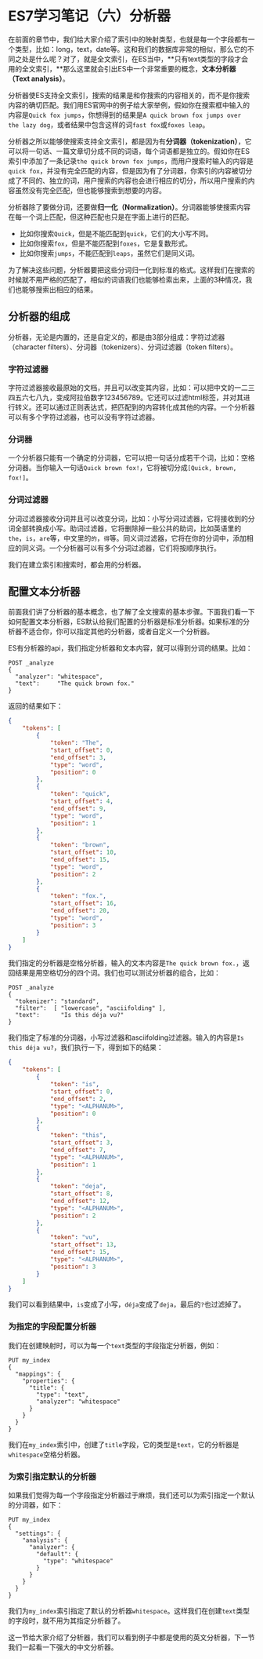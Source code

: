 # ES7学习笔记（六）分析器

在前面的章节中，我们给大家介绍了索引中的映射类型，也就是每一个字段都有一个类型，比如：long，text，date等。这和我们的数据库非常的相似，那么它的不同之处是什么呢？对了，就是全文索引，在ES当中，**只有text类型的字段才会用的全文索引，**那么这里就会引出ES中一个非常重要的概念，**文本分析器（Text analysis）**。

分析器使ES支持全文索引，搜索的结果是和你搜索的内容相关的，而不是你搜索内容的确切匹配。我们用ES官网中的例子给大家举例，假如你在搜索框中输入的内容是`Quick fox jumps`，你想得到的结果是`A quick brown fox jumps over the lazy dog`，或者结果中包含这样的词`fast fox`或`foxes leap`。

分析器之所以能够使搜索支持全文索引，都是因为有**分词器（tokenization）**，它可以将一句话、一篇文章切分成不同的词语，每个词语都是独立的。假如你在ES索引中添加了一条记录`the quick brown fox jumps`，而用户搜索时输入的内容是`quick fox`，并没有完全匹配的内容，但是因为有了分词器，你索引的内容被切分成了不同的、独立的词，用户搜索的内容也会进行相应的切分，所以用户搜索的内容虽然没有完全匹配，但也能够搜索到想要的内容。

分析器除了要做分词，还要做**归一化（Normalization）**。分词器能够使搜索内容在每一个词上匹配，但这种匹配也只是在字面上进行的匹配。

* 比如你搜索`Quick`，但是不能匹配到`quick`，它们的大小写不同。
* 比如你搜索`fox`，但是不能匹配到`foxes`，它是复数形式。
* 比如你搜索`jumps`，不能匹配到`leaps`，虽然它们是同义词。

为了解决这些问题，分析器要把这些分词归一化到标准的格式。这样我们在搜索的时候就不用严格的匹配了，相似的词语我们也能够检索出来，上面的3种情况，我们也能够搜索出相应的结果。

## 分析器的组成

分析器，无论是内置的，还是自定义的，都是由3部分组成：字符过滤器（character filters）、分词器（tokenizers）、分词过滤器（token filters）。

### 字符过滤器

字符过滤器接收最原始的文档，并且可以改变其内容，比如：可以把中文的一二三四五六七八九，变成阿拉伯数字123456789。它还可以过滤html标签，并对其进行转义。还可以通过正则表达式，把匹配到的内容转化成其他的内容。一个分析器可以有多个字符过滤器，也可以没有字符过滤器。

### 分词器

一个分析器只能有一个确定的分词器，它可以把一句话分成若干个词，比如：空格分词器。当你输入一句话`Quick brown fox!`，它将被切分成`[Quick, brown, fox!]`。

### 分词过滤器

分词过滤器接收分词并且可以改变分词，比如：小写分词过滤器，它将接收到的分词全部转换成小写。助词过滤器，它将删除掉一些公共的助词，比如英语里的 `the`，`is`，`are`等，中文里的`的`，`得`等。同义词过滤器，它将在你的分词中，添加相应的同义词。一个分析器可以有多个分词过滤器，它们将按顺序执行。

我们在建立索引和搜索时，都会用的分析器。

## 配置文本分析器

前面我们讲了分析器的基本概念，也了解了全文搜索的基本步骤。下面我们看一下如何配置文本分析器，ES默认给我们配置的分析器是标准分析器。如果标准的分析器不适合你，你可以指定其他的分析器，或者自定义一个分析器。

ES有分析器的api，我们指定分析器和文本内容，就可以得到分词的结果。比如：

```shell
POST _analyze
{
  "analyzer": "whitespace",
  "text":     "The quick brown fox."
}
```

返回的结果如下：

```json
{
    "tokens": [
        {
            "token": "The",
            "start_offset": 0,
            "end_offset": 3,
            "type": "word",
            "position": 0
        },
        {
            "token": "quick",
            "start_offset": 4,
            "end_offset": 9,
            "type": "word",
            "position": 1
        },
        {
            "token": "brown",
            "start_offset": 10,
            "end_offset": 15,
            "type": "word",
            "position": 2
        },
        {
            "token": "fox.",
            "start_offset": 16,
            "end_offset": 20,
            "type": "word",
            "position": 3
        }
    ]
}
```

我们指定的分析器是空格分析器，输入的文本内容是`The quick brown fox.`，返回结果是用空格切分的四个词。我们也可以测试分析器的组合，比如：

```shell
POST _analyze
{
  "tokenizer": "standard",
  "filter":  [ "lowercase", "asciifolding" ],
  "text":      "Is this déja vu?"
}
```

我们指定了标准的分词器，小写过滤器和asciifolding过滤器。输入的内容是`Is this déja vu?`，我们执行一下，得到如下的结果：

```json
{
    "tokens": [
        {
            "token": "is",
            "start_offset": 0,
            "end_offset": 2,
            "type": "<ALPHANUM>",
            "position": 0
        },
        {
            "token": "this",
            "start_offset": 3,
            "end_offset": 7,
            "type": "<ALPHANUM>",
            "position": 1
        },
        {
            "token": "deja",
            "start_offset": 8,
            "end_offset": 12,
            "type": "<ALPHANUM>",
            "position": 2
        },
        {
            "token": "vu",
            "start_offset": 13,
            "end_offset": 15,
            "type": "<ALPHANUM>",
            "position": 3
        }
    ]
}
```

我们可以看到结果中，`is`变成了小写，`déja`变成了`deja`，最后的`?`也过滤掉了。

### 为指定的字段配置分析器

我们在创建映射时，可以为每一个`text`类型的字段指定分析器，例如：

```shell
PUT my_index
{
  "mappings": {
    "properties": {
      "title": {
        "type": "text",
        "analyzer": "whitespace"
      }
    }
  }
}
```

我们在`my_index`索引中，创建了`title`字段，它的类型是`text`，它的分析器是`whitespace`空格分析器。

### 为索引指定默认的分析器

如果我们觉得为每一个字段指定分析器过于麻烦，我们还可以为索引指定一个默认的分词器，如下：

```shell
PUT my_index
{
  "settings": {
    "analysis": {
      "analyzer": {
        "default": {
          "type": "whitespace"
        }
      }
    }
  }
}
```

我们为`my_index`索引指定了默认的分析器`whitespace`。这样我们在创建`text`类型的字段时，就不用为其指定分析器了。

这一节给大家介绍了分析器，我们可以看到例子中都是使用的英文分析器，下一节我们一起看一下强大的中文分析器。

